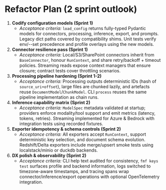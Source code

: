 # Refactor Plan (2 sprint outlook)

1. **Codify configuration models (Sprint 1)**  
   - *Acceptance criteria:* `load_config` returns fully-typed Pydantic models for connectors, processing, inference, export, and prompts. Legacy dict paths covered by compatibility shims. Unit tests verify env/--set precedence and profile overlays using the new models.
2. **Connector resilience pass (Sprint 1)**  
   - *Acceptance criteria:* Local/S3/SharePoint connectors inherit from `BaseConnector`, honour `RunContext`, and share retry/backoff + timeout policies. Streaming reads expose context managers that ensure closure; contract tests cover throttling scenarios.
3. **Processing pipeline hardening (Sprint 1-2)**  
   - *Acceptance criteria:* Processing outputs deterministic IDs (hash of `source_uri+offset`), large files are chunked lazily, and artefacts reuse `DocumentModel`/`ChunkModel`. CLI `process` reuses the same pipeline implementation as chain runs.
4. **Inference capability matrix (Sprint 2)**  
   - *Acceptance criteria:* `ModelSpec` metadata validated at startup; providers enforce modality/tool support and emit metrics (latency, tokens, retries). Streaming implemented for Azure & Bedrock with integration tests using recorded fixtures.
5. **Exporter idempotency & schema controls (Sprint 2)**  
   - *Acceptance criteria:* All exporters accept `RunContext`, support deterministic key selection, and document schema evolution. Redshift/Delta exporters include merge/upsert smoke tests using localstack/minio or duckdb backends.
6. **DX polish & observability (Sprint 2)**  
   - *Acceptance criteria:* CLI help text audited for consistency, `fmf keys test` surfaces profile and backend information, logs switched to timezone-aware timestamps, and tracing spans wrap connector/inference/export operations with optional OpenTelemetry integration.
